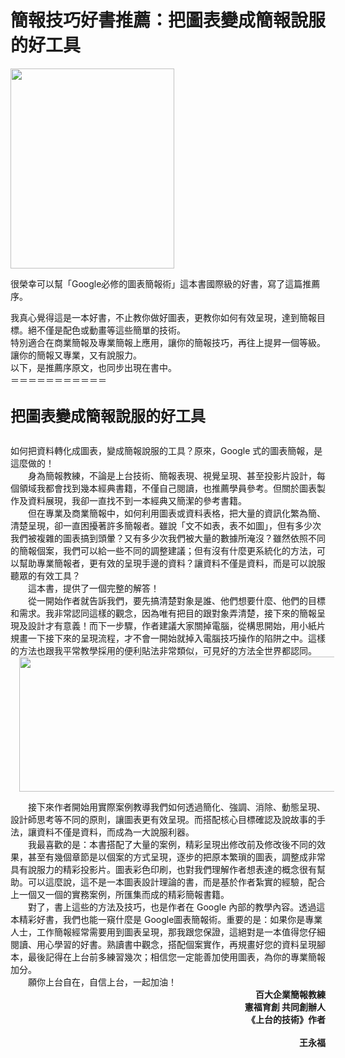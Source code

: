 # 簡報技巧好書推薦：把圖表變成簡報說服的好工具 

<div><a href="http://4.bp.blogspot.com/-NfDRO8Oy8K4/VvqnR2n8E9I/AAAAAAAAUXs/ZIKlf8avFksVNodtg5SM5KdC-2_MpnPvg/s1600/%25E8%259E%25A2%25E5%25B9%2595%25E5%25BF%25AB%25E7%2585%25A7%2B2016-03-30%2B%25E4%25B8%258A%25E5%258D%258812.02.53.jpg"><img border="0" height="320" src="https://4.bp.blogspot.com/-NfDRO8Oy8K4/VvqnR2n8E9I/AAAAAAAAUXs/ZIKlf8avFksVNodtg5SM5KdC-2_MpnPvg/s320/%25E8%259E%25A2%25E5%25B9%2595%25E5%25BF%25AB%25E7%2585%25A7%2B2016-03-30%2B%25E4%25B8%258A%25E5%258D%258812.02.53.jpg" width="262"/></a></div>
<div></div>
<p>很榮幸可以幫「Google必修的圖表簡報術」這本書國際級的好書，寫了這篇推薦序。</p>
<div></div>
<div>我真心覺得這是一本好書，不止教你做好圖表，更教你如何有效呈現，達到簡報目標。絕不僅是配色或動畫等這些簡單的技術。</div>
<div></div>
<div>特別適合在商業簡報及專業簡報上應用，讓你的簡報技巧，再往上提昇一個等級。讓你的簡報又專業，又有說服力。</div>
<div></div>
<div>以下，是推薦序原文，也同步出現在書中。</div>
<div></div>
<div><a name="more"></a></div>
<div></div>
<div>＝＝＝＝＝＝＝＝＝＝＝</div>
<div><b><span style="font-size: x-large;"><br/></span></b></div>
<div><b><span style="font-size: x-large;">把圖表變成簡報說服的好工具</span></b></div>
<div><b><span style="font-size: x-large;"><br/></span></b></div>
<div>
<div>如何把資料轉化成圖表，變成簡報說服的工具？原來，Google 式的圖表簡報，是這麼做的！</div>
<div></div>
<div>　　身為簡報教練，不論是上台技術、簡報表現、視覺呈現、甚至投影片設計，每個領域我都會找到幾本經典書籍，不僅自己閱讀，也推薦學員參考。但關於圖表製作及資料展現，我卻一直找不到一本經典又簡潔的參考書籍。</div>
<div></div>
<div>　　但在專業及商業簡報中，如何利用圖表或資料表格，把大量的資訊化繁為簡、清楚呈現，卻一直困擾著許多簡報者。雖說「文不如表，表不如圖」，但有多少次我們被複雜的圖表搞到頭暈？又有多少次我們被大量的數據所淹沒？雖然依照不同的簡報個案，我們可以給一些不同的調整建議；但有沒有什麼更系統化的方法，可以幫助專業簡報者，更有效的呈現手邊的資料？讓資料不僅是資料，而是可以說服聽眾的有效工具？</div>
<div></div>
<div>　　這本書，提供了一個完整的解答！</div>
<div></div>
<div>　　從一開始作者就告訴我們，要先搞清楚對象是誰、他們想要什麼、他們的目標和需求。我非常認同這樣的觀念，因為唯有把目的跟對象弄清楚，接下來的簡報呈現及設計才有意義！而下一步驟，作者建議大家關掉電腦，從構思開始，用小紙片規畫一下接下來的呈現流程，才不會一開始就掉入電腦技巧操作的陷阱之中。這樣的方法也跟我平常教學採用的便利貼法非常類似，可見好的方法全世界都認同。
<div style="clear: both; text-align: center;"><a href="https://3.bp.blogspot.com/-ZsQsNhVbiRM/VvsQQT4ItBI/AAAAAAAAUYQ/34RFSiHSau0NBmsnUYW2QqZ2_-2jMKOhA/s1600/%25E8%259E%25A2%25E5%25B9%2595%25E5%25BF%25AB%25E7%2585%25A7%2B2016-03-30%2B%25E4%25B8%258A%25E5%258D%25887.29.57.jpg" style="margin-left: 1em; margin-right: 1em;"><img border="0" height="216" src="https://3.bp.blogspot.com/-ZsQsNhVbiRM/VvsQQT4ItBI/AAAAAAAAUYQ/34RFSiHSau0NBmsnUYW2QqZ2_-2jMKOhA/s640/%25E8%259E%25A2%25E5%25B9%2595%25E5%25BF%25AB%25E7%2585%25A7%2B2016-03-30%2B%25E4%25B8%258A%25E5%258D%25887.29.57.jpg" width="640"/></a></div>
<p></p></div>
<div></div>
<div>　　接下來作者開始用實際案例教導我們如何透過簡化、強調、消除、動態呈現、設計師思考等不同的原則，讓圖表更有效呈現。而搭配核心目標確認及說故事的手法，讓資料不僅是資料，而成為一大說服利器。</div>
<div></div>
<div>　　我最喜歡的是：本書搭配了大量的案例，精彩呈現出修改前及修改後不同的效果，甚至有幾個章節是以個案的方式呈現，逐步的把原本繁瑣的圖表，調整成非常具有說服力的精彩投影片。圖表彩色印刷，也對我們理解作者想表達的概念很有幫助。可以這麼說，這不是一本圖表設計理論的書，而是基於作者紮實的經驗，配合上一個又一個的實務案例，所匯集而成的精彩簡報書籍。</div>
<div></div>
<div>　　對了，書上這些的方法及技巧，也是作者在 Google 內部的教學內容。透過這本精彩好書，我們也能一窺什麼是 Google圖表簡報術。重要的是：如果你是專業人士，工作簡報經常需要用到圖表呈現，那我跟您保證，這絕對是一本值得您仔細閱讀、用心學習的好書。熟讀書中觀念，搭配個案實作，再規畫好您的資料呈現腳本，最後記得在上台前多練習幾次；相信您一定能善加使用圖表，為你的專業簡報加分。</div>
<div></div>
<div>　　願你上台自在，自信上台，一起加油！</div>
<div></div>
<div></div>
<div></div>
<div style="text-align: right;"><b>百大企業簡報教練</b></div>
<div style="text-align: right;"><b>憲福育創 共同創辦人</b></div>
<div style="text-align: right;"><b>《上台的技術》作者</b></div>
<div style="text-align: right;"><b><br/></b></div>
<div style="text-align: right;"><b> 王永福</b></div>
</div>